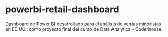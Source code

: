 # powerbi-retail-dashboard
Dashboard de Power BI desarrollado para el análisis de ventas minoristas en EE.UU., como proyecto final del curso de Data Analytics - Coderhouse.
